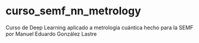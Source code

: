 # curso_semf_nn_metrology
Curso de Deep Learning aplicado a metrología cuántica hecho para la SEMF por Manuel Eduardo González Lastre
